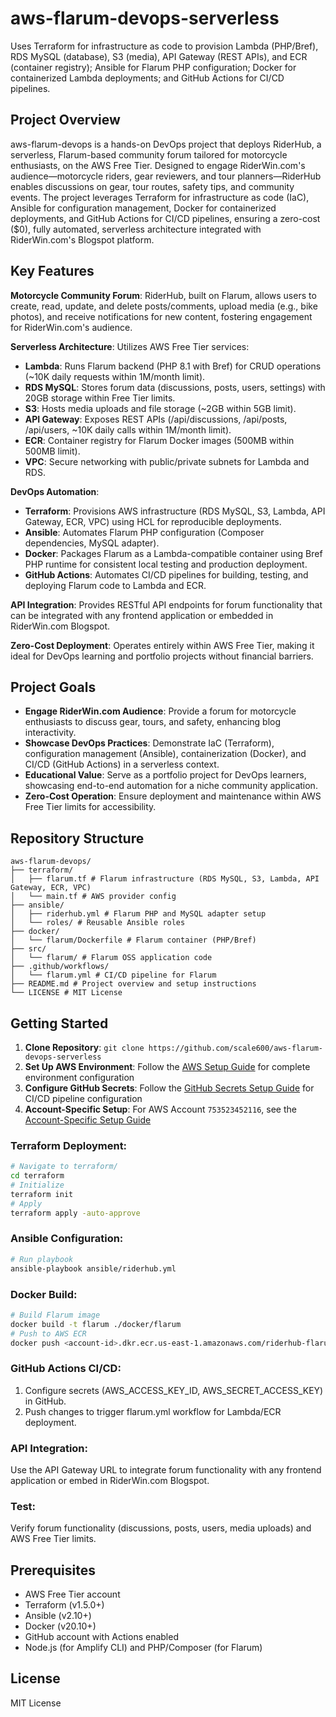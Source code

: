 # aws-flarum-devops-serverless

Uses Terraform for infrastructure as code to provision Lambda (PHP/Bref), RDS MySQL (database), S3 (media), API Gateway (REST APIs), and ECR (container registry); Ansible for Flarum PHP configuration; Docker for containerized Lambda deployments; and GitHub Actions for CI/CD pipelines.

## Project Overview

aws-flarum-devops is a hands-on DevOps project that deploys RiderHub, a serverless, Flarum-based community forum tailored for motorcycle enthusiasts, on the AWS Free Tier. Designed to engage RiderWin.com's audience—motorcycle riders, gear reviewers, and tour planners—RiderHub enables discussions on gear, tour routes, safety tips, and community events. The project leverages Terraform for infrastructure as code (IaC), Ansible for configuration management, Docker for containerized deployments, and GitHub Actions for CI/CD pipelines, ensuring a zero-cost ($0), fully automated, serverless architecture integrated with RiderWin.com's Blogspot platform.

## Key Features

**Motorcycle Community Forum**: RiderHub, built on Flarum, allows users to create, read, update, and delete posts/comments, upload media (e.g., bike photos), and receive notifications for new content, fostering engagement for RiderWin.com's audience.

**Serverless Architecture**: Utilizes AWS Free Tier services:

- **Lambda**: Runs Flarum backend (PHP 8.1 with Bref) for CRUD operations (~10K daily requests within 1M/month limit).
- **RDS MySQL**: Stores forum data (discussions, posts, users, settings) with 20GB storage within Free Tier limits.
- **S3**: Hosts media uploads and file storage (~2GB within 5GB limit).
- **API Gateway**: Exposes REST APIs (/api/discussions, /api/posts, /api/users, ~10K daily calls within 1M/month limit).
- **ECR**: Container registry for Flarum Docker images (500MB within 500MB limit).
- **VPC**: Secure networking with public/private subnets for Lambda and RDS.

**DevOps Automation**:

- **Terraform**: Provisions AWS infrastructure (RDS MySQL, S3, Lambda, API Gateway, ECR, VPC) using HCL for reproducible deployments.
- **Ansible**: Automates Flarum PHP configuration (Composer dependencies, MySQL adapter).
- **Docker**: Packages Flarum as a Lambda-compatible container using Bref PHP runtime for consistent local testing and production deployment.
- **GitHub Actions**: Automates CI/CD pipelines for building, testing, and deploying Flarum code to Lambda and ECR.

**API Integration**: Provides RESTful API endpoints for forum functionality that can be integrated with any frontend application or embedded in RiderWin.com Blogspot.

**Zero-Cost Deployment**: Operates entirely within AWS Free Tier, making it ideal for DevOps learning and portfolio projects without financial barriers.

## Project Goals

- **Engage RiderWin.com Audience**: Provide a forum for motorcycle enthusiasts to discuss gear, tours, and safety, enhancing blog interactivity.
- **Showcase DevOps Practices**: Demonstrate IaC (Terraform), configuration management (Ansible), containerization (Docker), and CI/CD (GitHub Actions) in a serverless context.
- **Educational Value**: Serve as a portfolio project for DevOps learners, showcasing end-to-end automation for a niche community application.
- **Zero-Cost Operation**: Ensure deployment and maintenance within AWS Free Tier limits for accessibility.

## Repository Structure

```
aws-flarum-devops/
├── terraform/
│   ├── flarum.tf # Flarum infrastructure (RDS MySQL, S3, Lambda, API Gateway, ECR, VPC)
│   └── main.tf # AWS provider config
├── ansible/
│   ├── riderhub.yml # Flarum PHP and MySQL adapter setup
│   └── roles/ # Reusable Ansible roles
├── docker/
│   └── flarum/Dockerfile # Flarum container (PHP/Bref)
├── src/
│   └── flarum/ # Flarum OSS application code
├── .github/workflows/
│   └── flarum.yml # CI/CD pipeline for Flarum
├── README.md # Project overview and setup instructions
└── LICENSE # MIT License
```

## Getting Started

1. **Clone Repository**: `git clone https://github.com/scale600/aws-flarum-devops-serverless`
2. **Set Up AWS Environment**: Follow the [AWS Setup Guide](.github/docs/AWS_SETUP_GUIDE.md) for complete environment configuration
3. **Configure GitHub Secrets**: Follow the [GitHub Secrets Setup Guide](.github/docs/GITHUB_SECRETS_SETUP.md) for CI/CD pipeline configuration
4. **Account-Specific Setup**: For AWS Account `753523452116`, see the [Account-Specific Setup Guide](.github/docs/AWS_ACCOUNT_SPECIFIC_SETUP.md)

### Terraform Deployment:

```bash
# Navigate to terraform/
cd terraform
# Initialize
terraform init
# Apply
terraform apply -auto-approve
```

### Ansible Configuration:

```bash
# Run playbook
ansible-playbook ansible/riderhub.yml
```

### Docker Build:

```bash
# Build Flarum image
docker build -t flarum ./docker/flarum
# Push to AWS ECR
docker push <account-id>.dkr.ecr.us-east-1.amazonaws.com/riderhub-flarum:latest
```

### GitHub Actions CI/CD:

1. Configure secrets (AWS_ACCESS_KEY_ID, AWS_SECRET_ACCESS_KEY) in GitHub.
2. Push changes to trigger flarum.yml workflow for Lambda/ECR deployment.

### API Integration:

Use the API Gateway URL to integrate forum functionality with any frontend application or embed in RiderWin.com Blogspot.

### Test:

Verify forum functionality (discussions, posts, users, media uploads) and AWS Free Tier limits.

## Prerequisites

- AWS Free Tier account
- Terraform (v1.5.0+)
- Ansible (v2.10+)
- Docker (v20.10+)
- GitHub account with Actions enabled
- Node.js (for Amplify CLI) and PHP/Composer (for Flarum)

## License

MIT License

